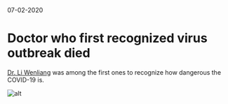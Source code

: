 07-02-2020

# Doctor who first recognized virus outbreak died


[Dr. Li Wenliang](https://en.wikipedia.org/wiki/Li_Wenliang) was among the first ones to recognize how dangerous the COVID-19 is.

![alt](https://upload.wikimedia.org/wikipedia/en/e/e6/Li_Wen_Liang.jpg)
